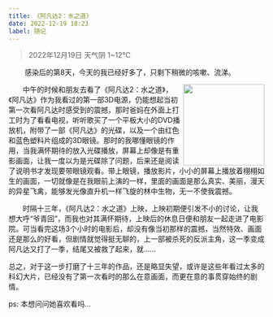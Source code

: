 ```yaml
---
title: 《阿凡达2：水之道》
date: 2022-12-19 18:23
label: 随记
---
```


> 2022年12月19日 天气阴 1~12℃

&emsp;&emsp; 感染后的第8天，今天的我已经好多了，只剩下稍微的咳嗽、流涕。

<img src="https://pic.wujinpp.com/upload/vod/20210629-1/711024fd52bb0c25bab05a2ac4ea0608.jpg" style="float:right;width:160px">

&emsp;&emsp;中午的时候和朋友去看了《阿凡达2：水之道》，《阿凡达》作为我看过的第一部3D电源，仍能想起当初第一次看阿凡达时感受到的震撼，那时爸妈在外面上打工时为了看看电视，听听歌买了一个平板大小的DVD播放机，附带了一部《阿凡达》的光碟，以及一个由红色和蓝色塑料片组成的3D眼镜。那时的我哪懂眼镜的作用，当我满怀期待的放入光碟播放，屏幕上却像是有重影画面，让我一度以为是光碟除了问题，后来还是阅读了说明书才发现要带眼镜观看。带上眼镜，播放影片，小小的屏幕上播放着栩栩如生的画面，一切就像是在我眼前上演的一样，里面的画面是那么真实、美丽，漫天的异星飞禽，能够发光像直升机一样飞旋的林中生物，无一不使我震撼。

&emsp;&emsp;时隔十三年，《阿凡达2：水之道》上映，上映初期便引发不小的讨论，让我想大呼“爷青回”，而我也对其满怀期待，上映后的休息日便和朋友一起走进了电影院。可当看完这场3个小时的电影后，却没有像当初那样的震撼，当然特效、画面还是那么的好看，但剧情就觉得挺无聊的，上一部被杀死的反派主角，这一季变成阿凡达又打了一季，结尾又被救了起来，就......

总之，对于这一步打磨了十三年的作品，还是略显失望，或许是这些年看过太多的科幻大片，已经没有了第一次看时的那么在意画面，而更在意的事贯穿始终的剧情。

ps: 本想问问她喜欢看吗...
